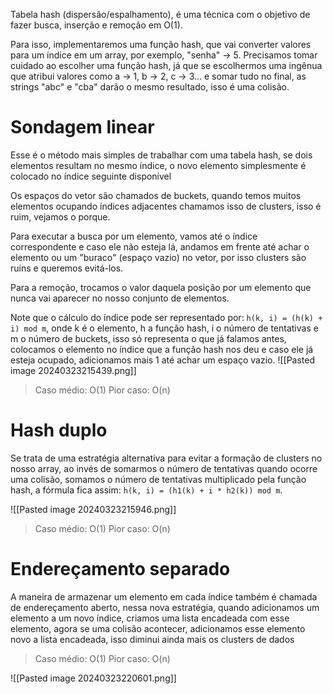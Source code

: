 Tabela hash (dispersão/espalhamento), é uma técnica com o objetivo de fazer busca, inserção e remoção em O(1).

Para isso, implementaremos uma função hash, que vai converter valores para um índice em um array, por exemplo, "senha" -> 5. Precisamos tomar cuidado ao escolher uma função hash, já que se escolhermos uma ingênua que atribui valores como a -> 1, b -> 2, c -> 3... e somar tudo no final, as strings "abc" e "cba" darão o mesmo resultado, isso é uma colisão.

# Sondagem linear

Esse é o método mais simples de trabalhar com uma tabela hash, se dois elementos resultam no mesmo índice, o novo elemento simplesmente é colocado no índice seguinte disponível

Os espaços do vetor são chamados de buckets, quando temos muitos elementos ocupando índices adjacentes chamamos isso de clusters, isso é ruim, vejamos o porque.

Para executar a busca por um elemento, vamos até o índice correspondente e caso ele não esteja lá, andamos em frente até achar o elemento ou um "buraco" (espaço vazio) no vetor, por isso clusters são ruins e queremos evitá-los.

Para a remoção, trocamos o valor daquela posição por um elemento que nunca vai aparecer no nosso conjunto de elementos.

Note que o cálculo do índice pode ser representado por: `h(k, i) = (h(k) + i) mod m`, onde k é o elemento, h a função hash, i o número de tentativas e m o número de buckets, isso só representa o que já falamos antes, colocamos o elemento no índice que a função hash nos deu e caso ele já esteja ocupado, adicionamos mais 1 até achar um espaço vazio.
![[Pasted image 20240323215439.png]]

> Caso médio: O(1)
> Pior caso: O(n)
# Hash duplo

Se trata de uma estratégia alternativa para evitar a formação de clusters no nosso array, ao invés de somarmos o número de tentativas quando ocorre uma colisão, somamos o número de tentativas multiplicado pela função hash, a fórmula fica assim: `h(k, i) = (h1(k) + i * h2(k)) mod m`.

![[Pasted image 20240323215946.png]]

> Caso médio: O(1)
> Pior caso: O(n)

# Endereçamento separado

A maneira de armazenar um elemento em cada índice também é chamada de endereçamento aberto, nessa nova estratégia, quando adicionamos um elemento a um novo índice, criamos uma lista encadeada com esse elemento, agora se uma colisão acontecer, adicionamos esse elemento novo a lista encadeada, isso diminui ainda mais os clusters de dados

> Caso médio: O(1)
> Pior caso: O(n)

![[Pasted image 20240323220601.png]]